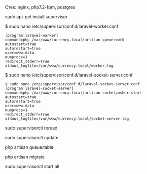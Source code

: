 Стек:
nginx, php7.2-fpm, postgres

sudo apt-get install supervisor

$ sudo nano /etc/supervisor/conf.d/laravel-worker.conf

    [program:laravel-worker]
    command=php /var/www/currency.local/artisan queue:work
    autostart=true
    autorestart=true
    user=www-data
    numprocs=1
    redirect_stderr=true
    stdout_logfile=/var/www/currency.local/worker.log
    
$ sudo nano /etc/supervisor/conf.d/laravel-socket-server.conf

    $ sudo nano /etc/supervisor/conf.d/laravel-socket-server.conf
    [program:laravel-socket-server]
    command=php /var/www/currency.local/artisan socketpusher:start
    autostart=true
    autorestart=true
    user=www-data
    numprocs=1
    redirect_stderr=true
    stdout_logfile=/var/www/currency.local/socket-server.log

sudo supervisorctl reread

sudo supervisorctl update

php artisan queue:table

php artisan migrate

sudo supervisorctl start all




